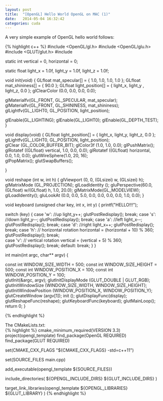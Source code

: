 ```yaml
---
layout: post
title:  "[OpenGL] Hello World OpenGL on MAC (1)"
date:   2014-05-04 16:32:42
categories: cuda
---
```


A very simple example of OpenGL hello world follows:

{% highlight c++ %}
#include <OpenGL/gl.h>
#include <OpenGL/glu.h>
#include <GLUT/glut.h>
#include <iostream>

static int vertical = 0, horizontal = 0;

static float light_x = 1.0f, light_y = 1.0f, light_z = 1.0f;

void init(void) 
{
   GLfloat mat_specular[] = { 1.0, 1.0, 1.0, 1.0 };
   GLfloat mat_shininess[] = { 90.0 };
   GLfloat light_position[] = { light_x, light_y , light_z, 0.0 };
   glClearColor (0.0, 0.0, 0.0, 0.0);

   glMaterialfv(GL_FRONT, GL_SPECULAR, mat_specular);
   glMaterialfv(GL_FRONT, GL_SHININESS, mat_shininess);
   glLightfv(GL_LIGHT0, GL_POSITION, light_position);

   glEnable(GL_LIGHTING);
   glEnable(GL_LIGHT0);
   glEnable(GL_DEPTH_TEST);
}



void display(void)
{
   GLfloat light_position[] = { light_x, light_y, light_z, 0.0 };
   glLightfv(GL_LIGHT0, GL_POSITION, light_position);   
   glClear (GL_COLOR_BUFFER_BIT);
   glColor3f (1.0, 1.0, 0.0);
   glPushMatrix();
   glRotatef ((GLfloat) vertical, 1.0, 0.0, 0.0);
   glRotatef ((GLfloat) horizontal, 0.0, 1.0, 0.0);
   glutWireSphere(1.0, 20, 16);     
   glPopMatrix();
   glutSwapBuffers();
   
}



void reshape (int w, int h)
{
   glViewport (0, 0, (GLsizei) w, (GLsizei) h); 
   glMatrixMode (GL_PROJECTION);
   glLoadIdentity ();
   gluPerspective(60.0, (GLfloat) w/(GLfloat) h, 1.0, 20.0);
   glMatrixMode(GL_MODELVIEW);
   glLoadIdentity();
   gluLookAt (0.0, 0.0, 5.0, 0.0, 0.0, 0.0, 0.0, 1.0, 0.0);
}



void keyboard (unsigned char key, int x, int y)
{
   printf("HELLO!!!");

   switch (key) {
      case 'w': //up
         light_y++;
         glutPostRedisplay();
         break;
      case 's': //down
         light_y--;
         glutPostRedisplay();
         break;
      case 'a': //left
         light_x--;
         glutPostRedisplay();
         break;
      case 'd': //right
         light_x++;
         glutPostRedisplay();
         break;
      case 'h': // horizontal rotation
         horizontal = (horizontal + 10) % 360;
         glutPostRedisplay();
         break;      
      case 'v': // vertical rotation
         vertical = (vertical + 5) % 360;
         glutPostRedisplay();
         break;
      default:
         break;
   }
}


int main(int argc, char** argv)
{

   const int WINDOW_SIZE_WIDTH = 500;
   const int WINDOW_SIZE_HEIGHT = 500;
   const int WINDOW_POSITION_X = 100;
   const int WINDOW_POSITION_Y = 100;   
   glutInit(&argc, argv);
   glutInitDisplayMode (GLUT_DOUBLE | GLUT_RGB);
   glutInitWindowSize (WINDOW_SIZE_WIDTH, WINDOW_SIZE_HEIGHT); 
   glutInitWindowPosition (WINDOW_POSITION_X, WINDOW_POSITION_Y);
   glutCreateWindow (argv[1]);
   init ();
   glutDisplayFunc(display); 
   glutReshapeFunc(reshape);
   glutKeyboardFunc(keyboard);
   glutMainLoop();
   return 0;
}


{% endhighlight %} 

The CMakeLists.txt:  
{% highlight %}
cmake_minimum_required(VERSION 3.3)
project(opengl_template)
find_package(OpenGL REQUIRED)
find_package(GLUT REQUIRED)

set(CMAKE_CXX_FLAGS "${CMAKE_CXX_FLAGS} -std=c++11")

set(SOURCE_FILES
    main.cpp)

add_executable(opengl_template ${SOURCE_FILES})

include_directories( ${OPENGL_INCLUDE_DIRS}  ${GLUT_INCLUDE_DIRS} )

target_link_libraries(opengl_template ${OPENGL_LIBRARIES} ${GLUT_LIBRARY} )
{% endhighlight %}  
